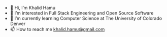 - 👋 Hi, I’m Khalid Hamu
- 👀 I’m interested in Full Stack Engineering and Open Source Software
- 🌱 I’m currently learning Computer Science at The University of Colorado Denver
- 📫 How to reach me khalid.hamu@gmail.com
